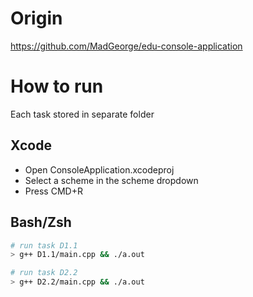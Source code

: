 # Origin

https://github.com/MadGeorge/edu-console-application

# How to run

Each task stored in separate folder

## Xcode

- Open ConsoleApplication.xcodeproj
- Select a scheme in the scheme dropdown   
- Press CMD+R

## Bash/Zsh

```bash
# run task D1.1
> g++ D1.1/main.cpp && ./a.out

# run task D2.2
> g++ D2.2/main.cpp && ./a.out
```
